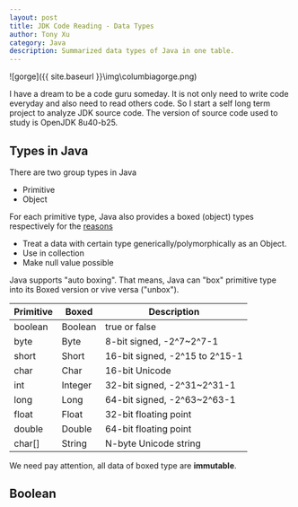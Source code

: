```yaml
---
layout: post
title: JDK Code Reading - Data Types
author: Tony Xu
category: Java
description: Summarized data types of Java in one table.
---
```

![gorge]({{ site.baseurl }}\img\columbiagorge.png)

I have a dream to be a code guru someday. It is not only need to write code everyday and also need to read others code. So I start a self long term project to analyze JDK source code. The version of source code used to study is OpenJDK 8u40-b25. 

## Types in Java

There are two group types in Java
- Primitive
- Object

For each primitive type, Java also provides a boxed (object) types respectively for the [reasons](http://stackoverflow.com/questions/3579035/why-are-there-wrapper-classes-in-java)
- Treat a data with certain type generically/polymorphically as an Object.
- Use in collection
- Make null value possible

Java supports "auto boxing". That means, Java can "box"  primitive type into its Boxed version or vive versa ("unbox").

Primitive|Boxed      |Description
---------|-----------|---------------
boolean  |Boolean    | true or false
byte     |Byte       | 8-bit signed, -2^7~2^7-1
short    |Short      | 16-bit signed, -2^15 to 2^15-1
char     |Char       | 16-bit Unicode
int      |Integer    | 32-bit signed, -2^31~2^31-1
long     |Long       | 64-bit signed, -2^63~2^63-1
float    |Float      | 32-bit floating point
double   |Double     | 64-bit floating point
char[]   |String     | N-byte Unicode string

We need pay attention, all data of boxed type are **immutable**.


## Boolean
